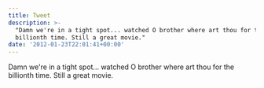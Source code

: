 ```yaml
---
title: Tweet
description: >-
  "Damn we're in a tight spot... watched O brother where art thou for the
  billionth time. Still a great movie."
date: '2012-01-23T22:01:41+00:00'
---
```

Damn we're in a tight spot... watched O brother where art thou for the billionth time. Still a great movie.
